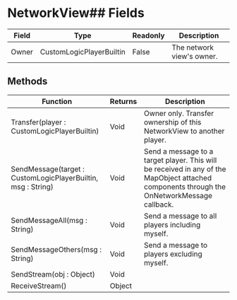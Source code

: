 # NetworkView## Fields
|Field|Type|Readonly|Description|
|---|---|---|---|
|Owner|CustomLogicPlayerBuiltin|False|The network view's owner.|
## Methods
|Function|Returns|Description|
|---|---|---|
|Transfer(player : CustomLogicPlayerBuiltin)|Void|Owner only. Transfer ownership of this NetworkView to another player.|
|SendMessage(target : CustomLogicPlayerBuiltin, msg : String)|Void|Send a message to a target player. This will be received in any of the MapObject attached components through the OnNetworkMessage callback.|
|SendMessageAll(msg : String)|Void|Send a message to all players including myself.|
|SendMessageOthers(msg : String)|Void|Send a message to players excluding myself.|
|SendStream(obj : Object)|Void||
|ReceiveStream()|Object||
